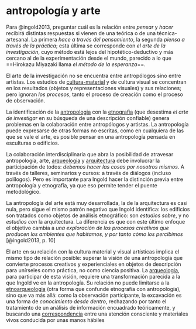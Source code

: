 # antropología y arte

Para @ingold2013, preguntar cuál es la relación entre *pensar* y *hacer* recibirá distintas respuestas si vienen de una teórica o de una técnica-artesanal. La primera *hace a través del pensamiento*, la segunda *piensa a través de la práctica*; esta última se corresponde con *el arte de la investigación*, cuyo método está lejos del hipotético-deductivo y más cercano al de la experimentación desde el mundo, parecido a lo que ==Hirokazu Miyazaki llama *el método de la esperanza*==.

El arte de la investigación no se encuentra entre antropólogos sino entre artistas. Los estudios de [cultura-material](cultura-material.md) y de cultura visual se concentran en los resultados (objetos y representaciones visuales) y sus relaciones; pero ignoran *los procesos*, tanto el proceso de creación como el proceso de observación.

La identificación de la [antropologia](antropologia.md) con la [etnografia](etnografia.md) (que desestima *el arte de investigar* en su búsqueda de una descripción confiable) genera problemas en la colaboración entre antropólogos y artistas. La antropología puede expresarse de otras formas no escritas, como en cualquiera de las que se vale el arte, es posible pensar en una antropología pensada en esculturas o edificios.

La colaboración interdisciplinaria que abra la posibilidad de atravesar antropología, arte, [arqueologia](arqueologia.md) y [arquitectura](arquitectura.md) debe involucrar la participación de todos: *debemos hacer las cosas por nosotros mismos*. A través de talleres, seminarios y cursos: a través de diálogos (incluso polílogos). Pero es importante para Ingold hacer la distinción previa entre antropología y etnografía, ya que eso permite tender el puente metodológico.

La antropología del arte está muy desarrollada, la de la arquitectura es casi nula, pero sigue el mismo patrón negativo que Ingold identifica: los edificios son tratados como objetos de análisis etnográfico: son *estudios sobre*, y no *estudios con* la arquitectura. La diferencia es que con este último enfoque el objetivo cambia a *una exploración de los procesos creativos que producen los ambientes que habitamos, y por tanto cómo los percibimos* [@ingold2013, p. 10]

El arte en su relación con la cultura material y visual artísticas implica el mismo tipo de relación posible: superar la visión de una antropología que convierte procesos creativos y experienciales en objetos de descripción para unírseles como práctica, no como ciencia positiva. La [arqueologia](arqueologia.md), para participar de esta visión, requiere una transformación parecida a la que Ingold ve en la antropología. Su relación no puede limitarse a la [etnoarqueologia](etnoarqueologia.md) (otra forma que confunde etnografía con antropología), sino que va más allá: como la observación participante, la excavación es una forma de *conocimiento desde dentro*, rechazando por tanto el tratamiento de un análisis de información encuadrado teóricamente, y buscando una [correspondencia](correspondencia.md) entre una atención consciente y materiales vivos conducida por unas manos hábiles
